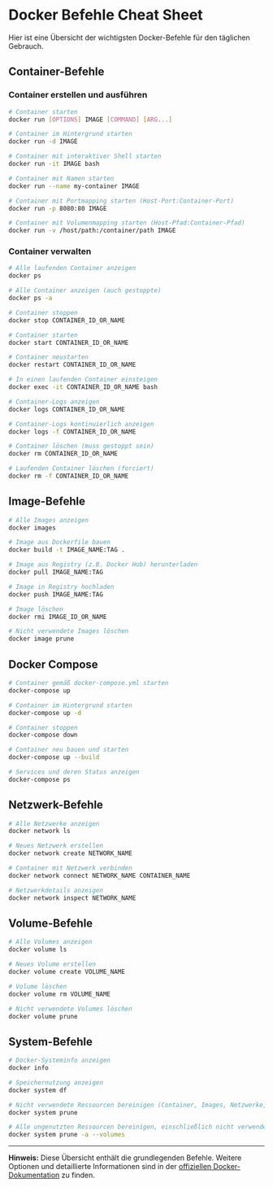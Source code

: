 # Docker Befehle Cheat Sheet

Hier ist eine Übersicht der wichtigsten Docker-Befehle für den täglichen Gebrauch.

## Container-Befehle

### Container erstellen und ausführen
```bash
# Container starten
docker run [OPTIONS] IMAGE [COMMAND] [ARG...]

# Container im Hintergrund starten
docker run -d IMAGE

# Container mit interaktiver Shell starten
docker run -it IMAGE bash

# Container mit Namen starten
docker run --name my-container IMAGE

# Container mit Portmapping starten (Host-Port:Container-Port)
docker run -p 8080:80 IMAGE

# Container mit Volumenmapping starten (Host-Pfad:Container-Pfad)
docker run -v /host/path:/container/path IMAGE
```

### Container verwalten
```bash
# Alle laufenden Container anzeigen
docker ps

# Alle Container anzeigen (auch gestoppte)
docker ps -a

# Container stoppen
docker stop CONTAINER_ID_OR_NAME

# Container starten
docker start CONTAINER_ID_OR_NAME

# Container neustarten
docker restart CONTAINER_ID_OR_NAME

# In einen laufenden Container einsteigen
docker exec -it CONTAINER_ID_OR_NAME bash

# Container-Logs anzeigen
docker logs CONTAINER_ID_OR_NAME

# Container-Logs kontinuierlich anzeigen
docker logs -f CONTAINER_ID_OR_NAME

# Container löschen (muss gestoppt sein)
docker rm CONTAINER_ID_OR_NAME

# Laufenden Container löschen (forciert)
docker rm -f CONTAINER_ID_OR_NAME
```

## Image-Befehle

```bash
# Alle Images anzeigen
docker images

# Image aus Dockerfile bauen
docker build -t IMAGE_NAME:TAG .

# Image aus Registry (z.B. Docker Hub) herunterladen
docker pull IMAGE_NAME:TAG

# Image in Registry hochladen
docker push IMAGE_NAME:TAG

# Image löschen
docker rmi IMAGE_ID_OR_NAME

# Nicht verwendete Images löschen
docker image prune
```

## Docker Compose

```bash
# Container gemäß docker-compose.yml starten
docker-compose up

# Container im Hintergrund starten
docker-compose up -d

# Container stoppen
docker-compose down

# Container neu bauen und starten
docker-compose up --build

# Services und deren Status anzeigen
docker-compose ps
```

## Netzwerk-Befehle

```bash
# Alle Netzwerke anzeigen
docker network ls

# Neues Netzwerk erstellen
docker network create NETWORK_NAME

# Container mit Netzwerk verbinden
docker network connect NETWORK_NAME CONTAINER_NAME

# Netzwerkdetails anzeigen
docker network inspect NETWORK_NAME
```

## Volume-Befehle

```bash
# Alle Volumes anzeigen
docker volume ls

# Neues Volume erstellen
docker volume create VOLUME_NAME

# Volume löschen
docker volume rm VOLUME_NAME

# Nicht verwendete Volumes löschen
docker volume prune
```

## System-Befehle

```bash
# Docker-Systeminfo anzeigen
docker info

# Speichernutzung anzeigen
docker system df

# Nicht verwendete Ressourcen bereinigen (Container, Images, Netzwerke, Volumes)
docker system prune

# Alle ungenutzten Ressourcen bereinigen, einschließlich nicht verwendeter Volumes
docker system prune -a --volumes
```

---

**Hinweis:** Diese Übersicht enthält die grundlegenden Befehle. Weitere Optionen und detaillierte Informationen sind in der [offiziellen Docker-Dokumentation](https://docs.docker.com/) zu finden.
